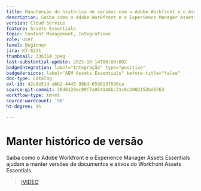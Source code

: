 ```yaml
---
title: Manutenção do histórico de versões com o Adobe Workfront e o Assets Essentials
description: Saiba como o Adobe Workfront e o Experience Manager Assets Essentials ajudam a manter versões de documentos e ativos do Workfront Assets Essentials.
version: Cloud Service
feature: Assets Essentials
topic: Content Management, Integrations
role: User
level: Beginner
jira: KT-8221
thumbnail: 336314.jpeg
last-substantial-update: 2022-10-14T00:00:00Z
badgeIntegration: label="Integração" type="positive"
badgeVersions: label="AEM Assets Essentials" before-title="false"
doc-type: Catalog
exl-id: 42c0e51d-abb2-4445-98bd-65d813f580ca
source-git-commit: 30d6120ec99f7a95414dbc31c0cb002152bd6763
workflow-type: tm+mt
source-wordcount: '56'
ht-degree: 1%

---
```


# Manter histórico de versão

Saiba como o Adobe Workfront e o Experience Manager Assets Essentials ajudam a manter versões de documentos e ativos do Workfront Assets Essentials.

>[!VIDEO](https://video.tv.adobe.com/v/336314?quality=12&learn=on)

